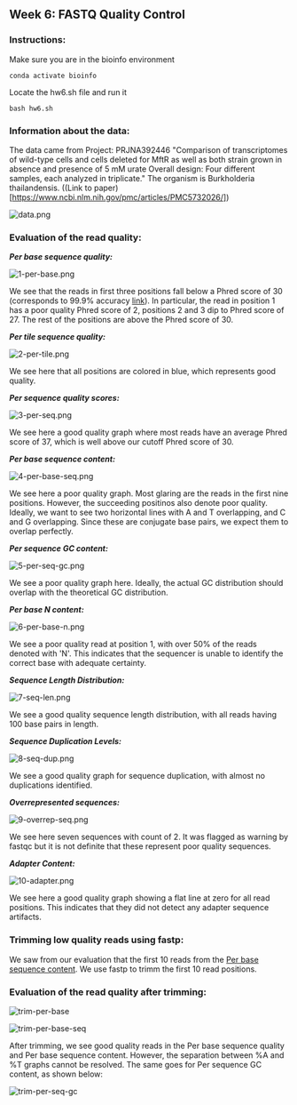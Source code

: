 ## Week 6: FASTQ Quality Control

### Instructions:
Make sure you are in the bioinfo environment
```
conda activate bioinfo
```

Locate the hw6.sh file and run it
```
bash hw6.sh
```

### Information about the data:

The data came from Project: PRJNA392446 "Comparison of transcriptomes of wild-type cells and cells deleted for MftR as well as both strain grown in absence and presence of 5 mM urate Overall design: Four different samples, each analyzed in triplicate." The organism is Burkholderia thailandensis. ((Link to paper)[https://www.ncbi.nlm.nih.gov/pmc/articles/PMC5732026/])

![data.png](images/data.png)

### Evaluation of the read quality:

***Per base sequence quality:***

![1-per-base.png](images/1-per-base.png)

We see that the reads in first three positions fall below a Phred score of 30 (corresponds to 99.9% accuracy [link](https://hbctraining.github.io/Training-modules/planning_successful_rnaseq/lessons/QC_raw_data.html)). In particular, the read in position 1 has a poor quality Phred score of 2, positions 2 and 3 dip to Phred score of 27. The rest of the positions are above the Phred score of 30.

***Per tile sequence quality:***

![2-per-tile.png](images/2-per-tile.png)

We see here that all positions are colored in blue, which represents good quality.

***Per sequence quality scores:***

![3-per-seq.png](images/3-per-seq.png)

We see here a good quality graph where most reads have an average Phred score of 37, which is well above our cutoff Phred score of 30.

***Per base sequence content:***

![4-per-base-seq.png](images/4-per-base-seq.png)

We see here a poor quality graph. Most glaring are the reads in the first nine positions. However, the succeeding positinos also denote poor quality. Ideally, we want to see two horizontal lines with A and T overlapping, and C and G overlapping. Since these are conjugate base pairs, we expect them to overlap perfectly.

***Per sequence GC content:***

![5-per-seq-gc.png](images/5-per-seq-gc.png)

We see a poor quality graph here. Ideally, the actual GC distribution should overlap with the theoretical GC distribution.

***Per base N content:***

![6-per-base-n.png](images/6-per-base-n.png)

We see a poor quality read at position 1, with over 50% of the reads denoted with 'N'. This indicates that the sequencer is unable to identify the correct base with adequate certainty.

***Sequence Length Distribution:***

![7-seq-len.png](images/7-seq-len.png)

We see a good quality sequence length distribution, with all reads having 100 base pairs in length.

***Sequence Duplication Levels:***

![8-seq-dup.png](images/8-seq-dup.png)

We see a good quality graph for sequence duplication, with almost no duplications identified.

***Overrepresented sequences:***

![9-overrep-seq.png](images/9-overrep-seq.png)

We see here seven sequences with count of 2. It was flagged as warning by fastqc but it is not definite that these represent poor quality sequences.

***Adapter Content:***

![10-adapter.png](images/10-adapter.png)

We see here a good quality graph showing a flat line at zero for all read positions. This indicates that they did not detect any adapter sequence artifacts.

### Trimming low quality reads using fastp:

We saw from our evaluation that the first 10 reads from the [Per base sequence content](images/4-per-base-seq.png). We use fastp to trimm the first 10 read positions.

### Evaluation of the read quality after trimming:

![trim-per-base](images/trim-per-base.png)

![trim-per-base-seq](images/trim-per-base-seq.png)

After trimming, we see good quality reads in the Per base sequence quality and Per base sequence content. However, the separation between %A and %T graphs cannot be resolved. The same goes for Per sequence GC content, as shown below:

![trim-per-seq-gc](images/trim-per-seq-gc.png)